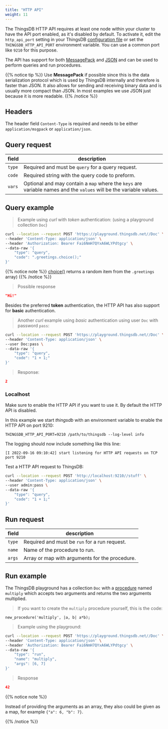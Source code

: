 ```yaml
---
title: "HTTP API"
weight: 11
---
```



The ThingsDB HTTP API requires at least one node within your cluster to have the API port enabled, as it's disabled by default.
To activate it, edit the `http_api_port` setting in your ThingsDB [configuration file](https://github.com/thingsdb/ThingsDB/blob/main/thingsdb.example.conf)
or set the `THINGSDB_HTTP_API_PORT` environment variable. You can use a common port like `9210` for this purpose.

The API has support for both [MessagePack](https://msgpack.org) and [JSON](https://www.json.org) and can be used to perform queries and run procedures.

{{% notice tip %}}
Use **MessagePack** if possible since this is the data serialization protocol which is used by ThingsDB
internally and therefore is faster than JSON. It also allows for sending and receiving binary data and is usually more compact than JSON.
In most examples we use JSON just because it is more readable.
{{% /notice %}}

## Headers

The header field `Content-Type` is required and needs to be either `application/msgpack` or `application/json`.

## Query request

field | description
----- | -----------
`type` | Required and must be `query` for a query request.
`code` | Required string with the query code to preform.
`vars` | Optional and may contain a `map` where the `keys` are variable names and the `values` will be the variable values.

## Query example

> Example using *curl* with *token* authentication: (using a playground collection `Doc`)

```bash
curl --location --request POST 'https://playground.thingsdb.net//Doc' \
--header 'Content-Type: application/json' \
--header 'Authorization: Bearer Fai6NmH7QYxA6WLYPdtgcy' \
--data-raw '{
	"type": "query",
	"code": ".greetings.choice();"
}'
```

{{% notice note %}}
[choice()](../../data-types/list/choice) returns a random item from the `.greetings` array)
{{% /notice %}}

> Possible response

```json
"Hi!"
```

Besides the preferred **token** authentication, the HTTP API has also support for **basic** authentication.

> Another *curl* example using *basic* authentication using user `Doc` with password `pass`:

```bash
curl --location --request POST 'https://playground.thingsdb.net//Doc' \
--header 'Content-Type: application/json' \
--user Doc:pass \
--data-raw '{
	"type": "query",
	"code": "1 + 1;"
}'
```

> Response:

```json
2
```

### Localhost

Make sure to enable the HTTP API if you want to use it. By default the HTTP API is disabled.

In this example we start _thingsdb_ with an environment variable to enable the HTTP API on port 9210:

```text
THINGSDB_HTTP_API_PORT=9210 /path/to/thingsdb --log-level info
```

The logging should now include something like this line:

```text
[I 2022-09-16 09:10:42] start listening for HTTP API requests on TCP port 9210
```

Test a HTTP API request to ThingsDB:

```bash
curl --location --request POST 'http://localhost:9210//stuff' \
--header 'Content-Type: application/json' \
--user admin:pass \
--data-raw '{
	"type": "query",
	"code": "1 + 1;"
}'
```

## Run request

field | description
----- | -----------
`type` | Required and must be `run` for a run request.
`name` | Name of the procedure to run.
`args` | Array or map with arguments for the procedure.

## Run example

The ThingsDB playground has a collection `Doc` with a [procedure](../../procedures-api) named `multiply` which accepts two arguments and returns the two arguments multiplied.

> If you want to create the `multiply` procedure yourself, this is the code:

```thingsdb,should_pass
new_procedure('multiply', |a, b| a*b);
```

> Example using the playground:

```bash
curl --location --request POST 'https://playground.thingsdb.net//Doc' \
--header 'Content-Type: application/json' \
--header 'Authorization: Bearer Fai6NmH7QYxA6WLYPdtgcy' \
--data-raw '{
	"type": "run",
	"name": "multiply",
	"args": [6, 7]
}'
```

> Response

```json
42
```

{{% notice note %}}

Instead of providing the arguments as an array, they also could be given as a map, for example `{"a": 6, "b": 7}`.

{{% /notice %}}
